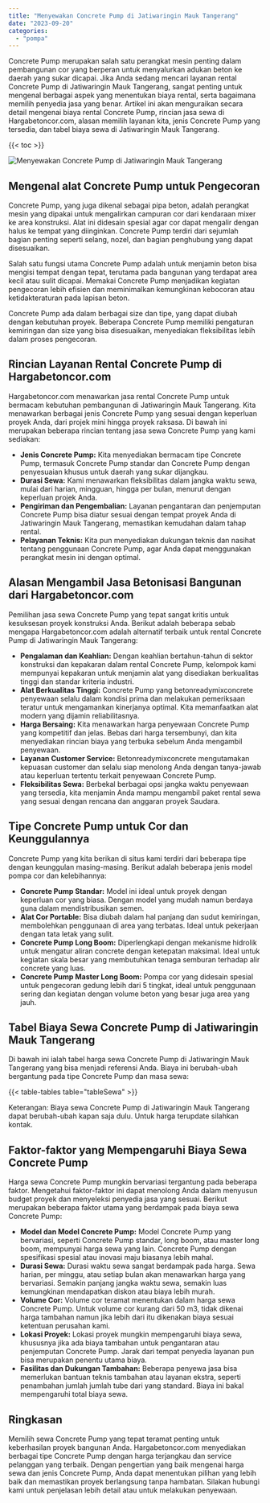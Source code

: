 ```yaml
---
title: "Menyewakan Concrete Pump di Jatiwaringin Mauk Tangerang"
date: "2023-09-20"
categories: 
  - "pompa"
---
```




Concrete Pump merupakan salah satu perangkat mesin penting dalam pembangunan cor yang berperan untuk menyalurkan adukan beton ke daerah yang sukar dicapai. Jika Anda sedang mencari layanan rental Concrete Pump di Jatiwaringin Mauk Tangerang, sangat penting untuk mengenal berbagai aspek yang menentukan biaya rental, serta bagaimana memilih penyedia jasa yang benar. Artikel ini akan menguraikan secara detail mengenai biaya rental Concrete Pump, rincian jasa sewa di Hargabetoncor.com, alasan memilih layanan kita, jenis Concrete Pump yang tersedia, dan tabel biaya sewa di Jatiwaringin Mauk Tangerang.

{{< toc >}}

![Menyewakan Concrete Pump di Jatiwaringin Mauk Tangerang](https://hargareadymixid.github.io/pompa/concrete-pump%20(11).png)

## Mengenal alat Concrete Pump untuk Pengecoran

Concrete Pump, yang juga dikenal sebagai pipa beton, adalah perangkat mesin yang dipakai untuk mengalirkan campuran cor dari kendaraan mixer ke area konstruksi. Alat ini didesain spesial agar cor dapat mengalir dengan halus ke tempat yang diinginkan. Concrete Pump terdiri dari sejumlah bagian penting seperti selang, nozel, dan bagian penghubung yang dapat disesuaikan.

Salah satu fungsi utama Concrete Pump adalah untuk menjamin beton bisa mengisi tempat dengan tepat, terutama pada bangunan yang terdapat area kecil atau sulit dicapai. Memakai Concrete Pump menjadikan kegiatan pengecoran lebih efisien dan meminimalkan kemungkinan kebocoran atau ketidakteraturan pada lapisan beton.

Concrete Pump ada dalam berbagai size dan tipe, yang dapat diubah dengan kebutuhan proyek. Beberapa Concrete Pump memiliki pengaturan kemiringan dan size yang bisa disesuaikan, menyediakan fleksibilitas lebih dalam proses pengecoran.

## Rincian Layanan Rental Concrete Pump di Hargabetoncor.com

Hargabetoncor.com menawarkan jasa rental Concrete Pump untuk bermacam kebutuhan pembangunan di Jatiwaringin Mauk Tangerang. Kita menawarkan berbagai jenis Concrete Pump yang sesuai dengan keperluan proyek Anda, dari projek mini hingga proyek raksasa. Di bawah ini merupakan beberapa rincian tentang jasa sewa Concrete Pump yang kami sediakan:

- **Jenis Concrete Pump:** Kita menyediakan bermacam tipe Concrete Pump, termasuk Concrete Pump standar dan Concrete Pump dengan penyesuaian khusus untuk daerah yang sukar dijangkau.
- **Durasi Sewa:** Kami menawarkan fleksibilitas dalam jangka waktu sewa, mulai dari harian, mingguan, hingga per bulan, menurut dengan keperluan projek Anda.
- **Pengiriman dan Pengembalian:** Layanan pengantaran dan penjemputan Concrete Pump bisa diatur sesuai dengan tempat proyek Anda di Jatiwaringin Mauk Tangerang, memastikan kemudahan dalam tahap rental.
- **Pelayanan Teknis:** Kita pun menyediakan dukungan teknis dan nasihat tentang penggunaan Concrete Pump, agar Anda dapat menggunakan perangkat mesin ini dengan optimal.

## Alasan Mengambil Jasa Betonisasi Bangunan dari Hargabetoncor.com

Pemilihan jasa sewa Concrete Pump yang tepat sangat kritis untuk kesuksesan proyek konstruksi Anda. Berikut adalah beberapa sebab mengapa Hargabetoncor.com adalah alternatif terbaik untuk rental Concrete Pump di Jatiwaringin Mauk Tangerang:

- **Pengalaman dan Keahlian:** Dengan keahlian bertahun-tahun di sektor konstruksi dan kepakaran dalam rental Concrete Pump, kelompok kami mempunyai kepakaran untuk menjamin alat yang disediakan berkualitas tinggi dan standar kriteria industri.
- **Alat Berkualitas Tinggi:** Concrete Pump yang betonreadymixconcrete penyewaan selalu dalam kondisi prima dan melakukan pemeriksaan teratur untuk mengamankan kinerjanya optimal. Kita memanfaatkan alat modern yang dijamin reliabilitasnya.
- **Harga Bersaing:** Kita menawarkan harga penyewaan Concrete Pump yang kompetitif dan jelas. Bebas dari harga tersembunyi, dan kita menyediakan rincian biaya yang terbuka sebelum Anda mengambil penyewaan.
- **Layanan Customer Service:** Betonreadymixconcrete mengutamakan kepuasan customer dan selalu siap menolong Anda dengan tanya-jawab atau keperluan tertentu terkait penyewaan Concrete Pump.
- **Fleksibilitas Sewa:** Berbekal berbagai opsi jangka waktu penyewaan yang tersedia, kita menjamin Anda mampu mengambil paket rental sewa yang sesuai dengan rencana dan anggaran proyek Saudara.

## Tipe Concrete Pump untuk Cor dan Keunggulannya

Concrete Pump yang kita berikan di situs kami terdiri dari beberapa tipe dengan keunggulan masing-masing. Berikut adalah beberapa jenis model pompa cor dan kelebihannya:

- **Concrete Pump Standar:** Model ini ideal untuk proyek dengan keperluan cor yang biasa. Dengan model yang mudah namun berdaya guna dalam mendistribusikan semen.
- **Alat Cor Portable:** Bisa diubah dalam hal panjang dan sudut kemiringan, membolehkan penggunaan di area yang terbatas. Ideal untuk pekerjaan dengan tata letak yang sulit.
- **Concrete Pump Long Boom:** Diperlengkapi dengan mekanisme hidrolik untuk mengatur aliran concrete dengan ketepatan maksimal. Ideal untuk kegiatan skala besar yang membutuhkan tenaga semburan terhadap alir concrete yang luas.
- **Concrete Pump Master Long Boom:** Pompa cor yang didesain spesial untuk pengecoran gedung lebih dari 5 tingkat, ideal untuk penggunaan sering dan kegiatan dengan volume beton yang besar juga area yang jauh.

## Tabel Biaya Sewa Concrete Pump di Jatiwaringin Mauk Tangerang

Di bawah ini ialah tabel harga sewa Concrete Pump di Jatiwaringin Mauk Tangerang yang bisa menjadi referensi Anda. Biaya ini berubah-ubah bergantung pada tipe Concrete Pump dan masa sewa:

{{< table-tables table="tableSewa" >}}

Keterangan: Biaya sewa Concrete Pump di Jatiwaringin Mauk Tangerang dapat berubah-ubah kapan saja dulu. Untuk harga terupdate silahkan kontak.

## Faktor-faktor yang Mempengaruhi Biaya Sewa Concrete Pump

Harga sewa Concrete Pump mungkin bervariasi tergantung pada beberapa faktor. Mengetahui faktor-faktor ini dapat menolong Anda dalam menyusun budget proyek dan menyeleksi penyedia jasa yang sesuai. Berikut merupakan beberapa faktor utama yang berdampak pada biaya sewa Concrete Pump:

- **Model dan Model Concrete Pump:** Model Concrete Pump yang bervariasi, seperti Concrete Pump standar, long boom, atau master long boom, mempunyai harga sewa yang lain. Concrete Pump dengan spesifikasi spesial atau inovasi maju biasanya lebih mahal.
- **Durasi Sewa:** Durasi waktu sewa sangat berdampak pada harga. Sewa harian, per minggu, atau setiap bulan akan menawarkan harga yang bervariasi. Semakin panjang jangka waktu sewa, semakin luas kemungkinan mendapatkan diskon atau biaya lebih murah.
- **Volume Cor:** Volume cor teramat menentukan dalam harga sewa Concrete Pump. Untuk volume cor kurang dari 50 m3, tidak dikenai harga tambahan namun jika lebih dari itu dikenakan biaya sesuai ketentuan perusahan kami.
- **Lokasi Proyek:** Lokasi proyek mungkin mempengaruhi biaya sewa, khususnya jika ada biaya tambahan untuk pengantaran atau penjemputan Concrete Pump. Jarak dari tempat penyedia layanan pun bisa merupakan penentu utama biaya.
- **Fasilitas dan Dukungan Tambahan:** Beberapa penyewa jasa bisa memerlukan bantuan teknis tambahan atau layanan ekstra, seperti penambahan jumlah jumlah tube dari yang standard. Biaya ini bakal mempengaruhi total biaya sewa.

## Ringkasan

Memilih sewa Concrete Pump yang tepat teramat penting untuk keberhasilan proyek bangunan Anda. Hargabetoncor.com menyediakan berbagai tipe Concrete Pump dengan harga terjangkau dan service pelanggan yang terbaik. Dengan pengertian yang baik mengenai harga sewa dan jenis Concrete Pump, Anda dapat menentukan pilihan yang lebih baik dan memastikan proyek berlangsung tanpa hambatan. Silakan hubungi kami untuk penjelasan lebih detail atau untuk melakukan penyewaan.
